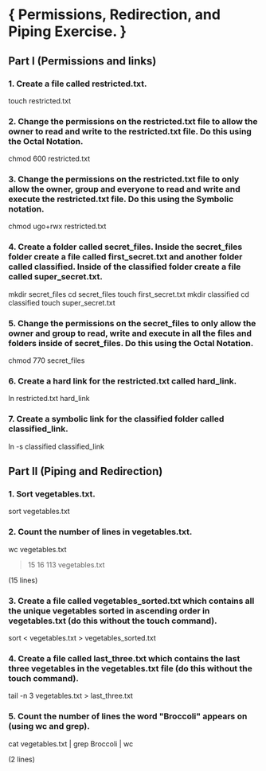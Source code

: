 # { Permissions, Redirection, and Piping Exercise. }

## Part I (Permissions and links)

### 1. Create a file called restricted.txt.

touch restricted.txt

### 2. Change the permissions on the restricted.txt file to allow the owner to read and write to the restricted.txt file. Do this using the Octal Notation.

chmod 600 restricted.txt 

### 3. Change the permissions on the restricted.txt file to only allow the owner, group and everyone to read and write and execute the restricted.txt file. Do this using the Symbolic notation.

chmod ugo+rwx restricted.txt 

### 4. Create a folder called secret_files. Inside the secret_files folder create a file called first_secret.txt and another folder called classified. Inside of the classified folder create a file called super_secret.txt.

mkdir secret_files
cd secret_files 
touch first_secret.txt
mkdir classified
cd classified
touch super_secret.txt

### 5. Change the permissions on the secret_files to only allow the owner and group to read, write and execute in all the files and folders inside of secret_files. Do this using the Octal Notation.

chmod 770 secret_files 

### 6. Create a hard link for the restricted.txt called hard_link.

ln restricted.txt hard_link

### 7. Create a symbolic link for the classified folder called classified_link.

ln -s classified classified_link

## Part II (Piping and Redirection)

### 1. Sort vegetables.txt.

sort vegetables.txt

### 2. Count the number of lines in vegetables.txt.

wc vegetables.txt 

> 15 	16 	113 vegetables.txt 

(15 lines)

### 3. Create a file called vegetables_sorted.txt which contains all the unique vegetables sorted in ascending order in vegetables.txt (do this without the touch command).

sort < vegetables.txt > vegetables_sorted.txt

### 4. Create a file called last_three.txt which contains the last three vegetables in the vegetables.txt file (do this without the touch command).

tail -n 3 vegetables.txt > last_three.txt

### 5. Count the number of lines the word "Broccoli" appears on (using wc and grep).

cat vegetables.txt | grep Broccoli | wc

(2 lines)




















